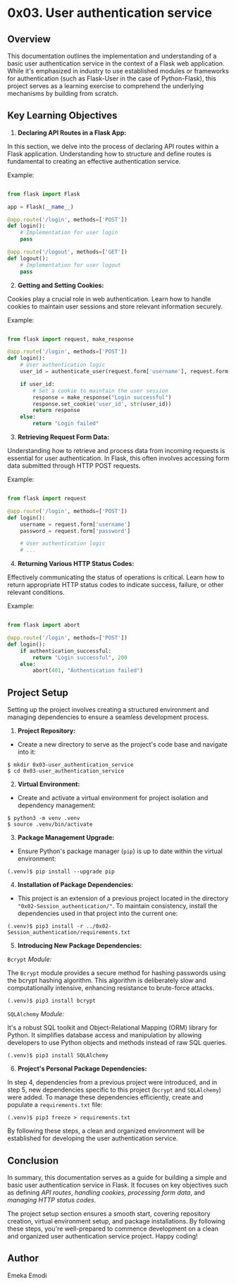 # 0x03. User authentication service

## Overview

This documentation outlines the implementation and understanding of a basic user authentication service in the context of a Flask web application. While it's emphasized in industry to use established modules or frameworks for authentication (such as Flask-User in the case of Python-Flask), this project serves as a learning exercise to comprehend the underlying mechanisms by building from scratch.

## Key Learning Objectives
1. **Declaring API Routes in a Flask App:**

In this section, we delve into the process of declaring API routes within a Flask application. Understanding how to 
structure and define routes is fundamental to creating an effective authentication service. 

Example:

```python

from flask import Flask

app = Flask(__name__)

@app.route('/login', methods=['POST'])
def login():
    # Implementation for user login
    pass

@app.route('/logout', methods=['GET'])
def logout():
    # Implementation for user logout
    pass
```

2. **Getting and Setting Cookies:**

Cookies play a crucial role in web authentication. Learn how to handle cookies to maintain user sessions and store 
relevant information securely. 

Example:

```python

from flask import request, make_response

@app.route('/login', methods=['POST'])
def login():
    # User authentication logic
    user_id = authenticate_user(request.form['username'], request.form['password'])

    if user_id:
        # Set a cookie to maintain the user session
        response = make_response("Login successful")
        response.set_cookie('user_id', str(user_id))
        return response
    else:
        return "Login failed"
```

3. **Retrieving Request Form Data:**

Understanding how to retrieve and process data from incoming requests is essential for user authentication. In 
Flask, this often involves accessing form data submitted through HTTP POST requests.

Example:

```python

from flask import request

@app.route('/login', methods=['POST'])
def login():
    username = request.form['username']
    password = request.form['password']

    # User authentication logic
    # ...
```

4. **Returning Various HTTP Status Codes:**

Effectively communicating the status of operations is critical. Learn how to return appropriate HTTP status codes 
to indicate success, failure, or other relevant conditions.

Example:

```python

from flask import abort

@app.route('/login', methods=['POST'])
def login():
    if authentication_successful:
        return "Login successful", 200
    else:
        abort(401, "Authentication failed")
```

## Project Setup

Setting up the project involves creating a structured environment and managing dependencies to ensure a seamless development process.

1. **Project Repository:**

- Create a new directory to serve as the project's code base and navigate into it:

```shell
$ mkdir 0x03-user_authentication_service
$ cd 0x03-user_authentication_service
```

2. **Virtual Environment:**

- Create and activate a virtual environment for project isolation and dependency management:

```shell
$ python3 -m venv .venv
$ source .venv/bin/activate
```

3. **Package Management Upgrade:**

- Ensure Python's package manager (`pip`) is up to date within the virtual environment:

```shell
(.venv)$ pip install --upgrade pip
```

4. **Installation of Package Dependencies:**

- This project is an extension of a previous project located in the directory `"0x02-Session_authentication/"`. To 
maintain consistency, install the dependencies used in that project into the current one:

```shell
(.venv)$ pip3 install -r ../0x02-Session_authentication/requirements.txt
```

5. **Introducing New Package Dependencies:**

`Bcrypt` *Module:*

The `Bcrypt` module provides a secure method for hashing passwords using the bcrypt hashing algorithm. This 
algorithm is deliberately slow and computationally intensive, enhancing resistance to brute-force attacks.

```shell
(.venv)$ pip3 install bcrypt
```

`SQLAlchemy` *Module:*

It's a robust SQL toolkit and Object-Relational Mapping (ORM) library for Python. It simplifies database access and 
manipulation by allowing developers to use Python objects and methods instead of raw SQL queries.

```shell
(.venv)$ pip3 install SQLAlchemy
```

6. **Project's Personal Package Dependencies:**

In step 4, dependencies from a previous project were introduced, and in step 5, new dependencies specific to this 
project (`bcrypt` and `SQLAlchemy`) were added. To manage these dependencies efficiently, create and populate a 
`requirements.txt` file:

```shell
(.venv)$ pip3 freeze > requirements.txt
```

By following these steps, a clean and organized environment will be established for developing the user 
authentication service.

## Conclusion

In summary, this documentation serves as a guide for building a simple and basic user authentication service in Flask.
It focuses on key objectives such as defining *API routes*, *handling cookies*, *processing form data*, and 
*managing HTTP status codes*.

The project setup section ensures a smooth start, covering repository creation, virtual environment setup, and 
package installations. By following these steps, you're well-prepared to commence development on a clean and 
organized user authentication service project. Happy coding!

## Author 
Emeka Emodi